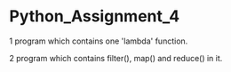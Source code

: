 # Python_Assignment_4
1 program which contains one 'lambda' function.

2 program which contains filter(), map() and reduce() in it.


